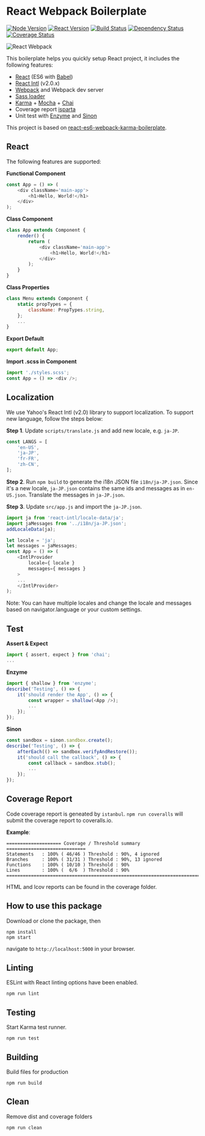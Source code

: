 # React Webpack Boilerplate

[![Node Version](https://img.shields.io/badge/node-v4.4.2-orange.svg)](https://img.shields.io/badge/node-v4.4.2-orange.svg)
[![React Version](https://img.shields.io/badge/react-v15.1.x-blue.svg)](https://img.shields.io/badge/react-v15.1.x-blue.svg)
[![Build Status](https://travis-ci.org/jeantimex/react-webpack-boilerplate.svg?branch=master)](https://travis-ci.org/jeantimex/react-webpack-boilerplate)
[![Dependency Status](https://david-dm.org/jeantimex/react-webpack-boilerplate.svg)](https://david-dm.org/jeantimex/react-webpack-boilerplate)
[![Coverage Status](https://coveralls.io/repos/github/jeantimex/react-webpack-boilerplate/badge.svg?branch=master)](https://coveralls.io/github/jeantimex/react-webpack-boilerplate?branch=master)

![React Webpack](http://jinandsu.net/react-webpack-boilerplate/react-webpack-boilerplate.png)

This boilerplate helps you quickly setup React project, it includes the following features:

- [React](https://facebook.github.io/react/) (ES6 with [Babel](https://babeljs.io/))
- [React Intl](https://github.com/yahoo/react-intl) (v2.0.x)
- [Webpack](https://webpack.github.io/) and Webpack dev server
- [Sass loader](https://github.com/jtangelder/sass-loader)
- [Karma](https://karma-runner.github.io/1.0/index.html) + [Mocha](https://mochajs.org/) + [Chai](http://chaijs.com/)
- Coverage report [isparta](https://github.com/douglasduteil/isparta)
- Unit test with [Enzyme](https://github.com/airbnb/enzyme) and [Sinon](http://sinonjs.org/)

This project is based on [react-es6-webpack-karma-boilerplate](https://github.com/mvader/react-es6-webpack-karma-boilerplate). 


## React

The following features are supported:

**Functional Component**
```javascript
const App = () => (
    <div className='main-app'>
        <h1>Hello, World!</h1>
    </div>
);
```
 
**Class Component**
```javascript
class App extends Component {
    render() {
        return (
            <div className='main-app'>
                <h1>Hello, World!</h1>
            </div>
        );
    }
}
```
 
**Class Properties**
```javascript
class Menu extends Component {
    static propTypes = {
        className: PropTypes.string,
    };
    ...
}
```

**Export Default**
```javascript
export default App;
```

**Import .scss in Component**
```javascript
import './styles.scss';
const App = () => <div />;
```

## Localization

We use Yahoo's React Intl (v2.0) library to support localization. To support new language, follow the steps below:

**Step 1**. Update `scripts/translate.js` and add new locale, e.g. `ja-JP`.
```javascript
const LANGS = [
    'en-US',
    'ja-JP',
    'fr-FR',
    'zh-CN',
];
```

**Step 2**. Run `npm build` to generate the i18n JSON file `i18n/ja-JP.json`. Since it's a new locale, `ja-JP.json` contains the same ids and messages as in `en-US.json`. Translate the messages in `ja-JP.json`.

**Step 3**. Update `src/app.js` and import the `ja-JP.json`.
```javascript
import ja from 'react-intl/locale-data/ja';
import jaMessages from '../i18n/ja-JP.json';
addLocaleData(ja);

let locale = 'ja';
let messages = jaMessages;
const App = () => (
    <IntlProvider
        locale={ locale }
        messages={ messages }
    >
    ...
    </IntlProvider>
);
```
Note: You can have multiple locales and change the locale and messages based on navigator.language or your custom settings.

## Test

**Assert & Expect**
```javascript
import { assert, expect } from 'chai';
...
```

**Enzyme**
```javascript
import { shallow } from 'enzyme';
describe('Testing', () => {
    it('should render the App', () => {
        const wrapper = shallow(<App />);
        ...
    });
});
```

**Sinon**
```javascript
const sandbox = sinon.sandbox.create();
describe('Testing', () => {
    afterEach(() => sandbox.verifyAndRestore());
    it('should call the callback', () => {
        const callback = sandbox.stub();
        ...
    });
});
```

## Coverage Report

Code coverage report is geneated by `istanbul`. `npm run coveralls` will submit the coverage report to coveralls.io.

**Example**:
```
==================== Coverage / Threshold summary =============================
Statements   : 100% ( 46/46 ) Threshold : 90%, 4 ignored
Branches     : 100% ( 31/31 ) Threshold : 90%, 13 ignored
Functions    : 100% ( 10/10 ) Threshold : 90%
Lines        : 100% (  6/6  ) Threshold : 90%
================================================================================
```

HTML and lcov reports can be found in the coverage folder.

## How to use this package
Download or clone the package, then
```
npm install
npm start
```
navigate to `http://localhost:5000` in your browser.

## Linting
ESLint with React linting options have been enabled.
```
npm run lint
```

## Testing
Start Karma test runner.
```
npm run test
```

## Building
Build files for production
```
npm run build
```

## Clean
Remove dist and coverage folders
```
npm run clean
```
